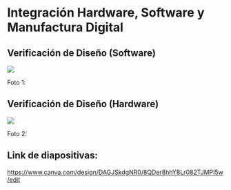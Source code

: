 # Integración Hardware, Software y Manufactura Digital

## Verificación de Diseño (Software)

![](https://raw.githubusercontent.com/BrunoXIII-Gav/FDD_1/a9d7c3a4abac674437ce35cdd71e9ce432000448/Archivos_de_FDD/Imagenes/Imagenes_entregable7/ENTregable%20N%C2%B09.png)

Foto 1: 
## Verificación de Diseño (Hardware)

![](https://github.com/BrunoXIII-Gav/FDD_1/blob/main/Archivos_de_FDD/Imagenes/Imagenes_entregable9/ENTregable%20N%C2%B09%20(1).png)

Foto 2: 
## Link de diapositivas: 
https://www.canva.com/design/DAGJSkdgNR0/8QDer8hhY8Lr082TJMPI5w/edit
